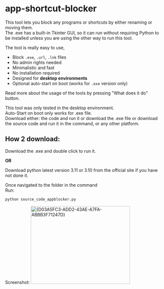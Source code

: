 # app-shortcut-blocker

This tool lets you block any programs or shortcuts by either renaming or moving them.  
The .exe has a built-in Tkinter GUI, so it can run without requiring Python to be installed unless you are using the other way to run this tool. 

The tool is really easy to use,

-  Block `.exe`, `.url`, `.lnk` files
-  No admin rights needed
-  Minimalistic and fast
-  No installation required
-  Designed for **desktop environments**
-  Optional auto-start on boot (works for `.exe` version only)

Read more about the usage of the tools by pressing "What does it do" button.

This tool was only tested in the desktop environment.  
Auto-Start on boot only works for .exe file.  
Download either: the code and run it or download the .exe file or download the source code and run it in the command, or any other platform.

## How 2 download:

Download the .exe and double click to run it.

**OR**

Download python latest version 3.11 or 3.10 from the official site if you have not done it.

Once navigated to the folder in the command  
Run:
```bash
python source_code_appblocker.py
```
Screenshot:
<img width="321" height="252" alt="{D03A5FC3-ADD2-43AE-A7FA-ABBB3F71247D}" src="https://github.com/user-attachments/assets/b0146027-94dd-4d22-844c-c1327b30131b" />

